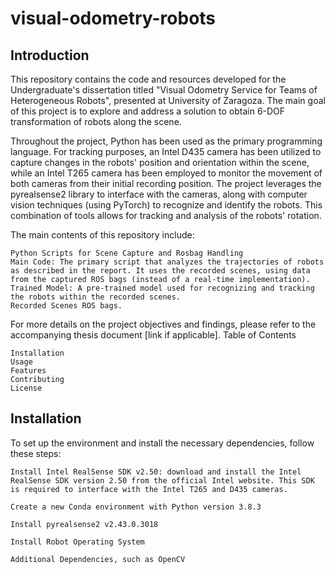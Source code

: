 # visual-odometry-robots
## Introduction
This repository contains the code and resources developed for the Undergraduate's dissertation titled "Visual Odometry Service for Teams of Heterogeneous Robots", presented at University of Zaragoza. The main goal of this project is to explore and address a solution to obtain 6-DOF transformation of robots along the scene.

Throughout the project, Python has been used as the primary programming language. For tracking purposes, an Intel D435 camera has been utilized to capture changes in the robots' position and orientation within the scene, while an Intel T265 camera has been employed to monitor the movement of both cameras from their initial recording position. The project leverages the pyrealsense2 library to interface with the cameras, along with computer vision techniques (using PyTorch) to recognize and identify the robots. This combination of tools allows for tracking and analysis of the robots' rotation.

The main contents of this repository include:

    Python Scripts for Scene Capture and Rosbag Handling
    Main Code: The primary script that analyzes the trajectories of robots as described in the report. It uses the recorded scenes, using data from the captured ROS bags (instead of a real-time implementation).
    Trained Model: A pre-trained model used for recognizing and tracking the robots within the recorded scenes.
    Recorded Scenes ROS bags.

For more details on the project objectives and findings, please refer to the accompanying thesis document [link if applicable].
Table of Contents

    Installation
    Usage
    Features
    Contributing
    License

## Installation

To set up the environment and install the necessary dependencies, follow these steps:

    Install Intel RealSense SDK v2.50: download and install the Intel RealSense SDK version 2.50 from the official Intel website. This SDK is required to interface with the Intel T265 and D435 cameras.

    Create a new Conda environment with Python version 3.8.3
    
    Install pyrealsense2 v2.43.0.3018

    Install Robot Operating System
    
    Additional Dependencies, such as OpenCV

